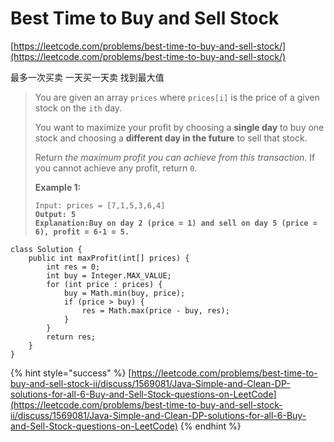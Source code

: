 # Best Time to Buy and Sell Stock

[https://leetcode.com/problems/best-time-to-buy-and-sell-stock/](https://leetcode.com/problems/best-time-to-buy-and-sell-stock/)

最多一次买卖 一天买一天卖 找到最大值

> You are given an array `prices` where `prices[i]` is the price of a given stock on the `ith` day.
>
> You want to maximize your profit by choosing a **single day** to buy one stock and choosing a **different day in the future** to sell that stock.
>
> Return _the maximum profit you can achieve from this transaction_. If you cannot achieve any profit, return `0`.
>
> &#x20;
>
> **Example 1:**
>
> <pre><code>Input: prices = [7,1,5,3,6,4]
> <strong>Output: 5
> </strong><strong>Explanation:Buy on day 2 (price = 1) and sell on day 5 (price = 6), profit = 6-1 = 5.</strong></code></pre>

```
class Solution {
    public int maxProfit(int[] prices) {
        int res = 0;
        int buy = Integer.MAX_VALUE;
        for (int price : prices) {
            buy = Math.min(buy, price);
            if (price > buy) {
                res = Math.max(price - buy, res);
            }
        }
        return res;
    }   
}
```

{% hint style="success" %}
[https://leetcode.com/problems/best-time-to-buy-and-sell-stock-ii/discuss/1569081/Java-Simple-and-Clean-DP-solutions-for-all-6-Buy-and-Sell-Stock-questions-on-LeetCode](https://leetcode.com/problems/best-time-to-buy-and-sell-stock-ii/discuss/1569081/Java-Simple-and-Clean-DP-solutions-for-all-6-Buy-and-Sell-Stock-questions-on-LeetCode)
{% endhint %}
